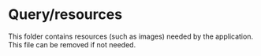 # Query/resources

This folder contains resources (such as images) needed by the application. This file can
be removed if not needed.

